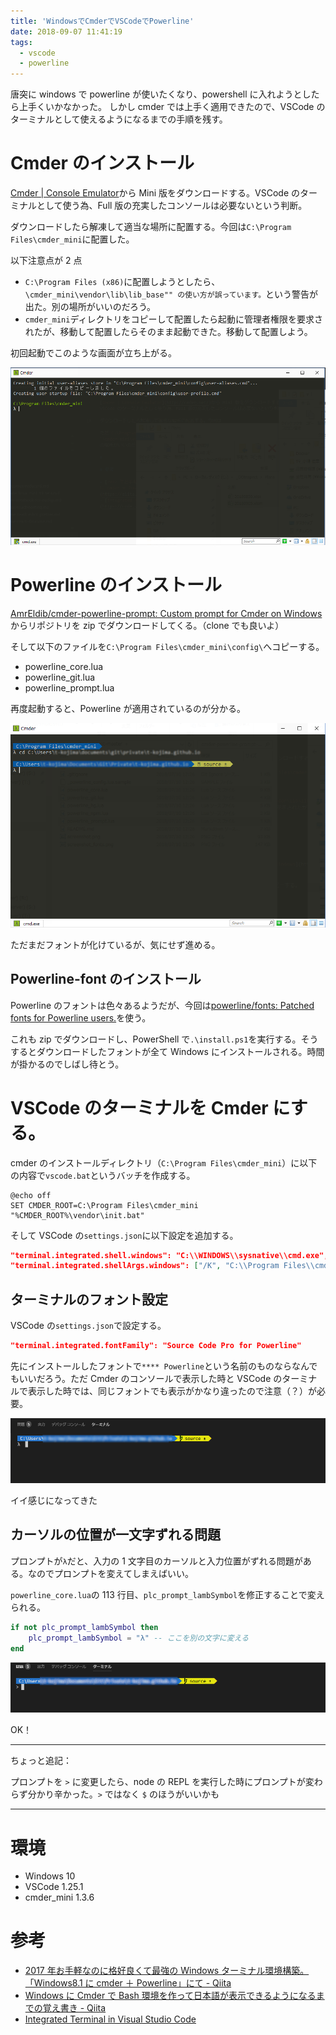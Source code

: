 ```yaml
---
title: 'WindowsでCmderでVSCodeでPowerline'
date: 2018-09-07 11:41:19
tags:
  - vscode
  - powerline
---
```


唐突に windows で powerline が使いたくなり、powershell に入れようとしたら上手くいかなかった。
しかし cmder では上手く適用できたので、VSCode のターミナルとして使えるようになるまでの手順を残す。

<!-- more -->

# Cmder のインストール

[Cmder | Console Emulator](http://cmder.net/)から Mini 版をダウンロードする。VSCode のターミナルとして使う為、Full 版の充実したコンソールは必要ないという判断。

ダウンロードしたら解凍して適当な場所に配置する。今回は`C:\Program Files\cmder_mini`に配置した。

以下注意点が 2 点

- `C:\Program Files (x86)`に配置しようとしたら、`\cmder_mini\vendor\lib\lib_base"" の使い方が誤っています。`という警告が出た。別の場所がいいのだろう。
- `cmder_mini`ディレクトリをコピーして配置したら起動に管理者権限を要求されたが、移動して配置したらそのまま起動できた。移動して配置しよう。

初回起動でこのような画面が立ち上がる。

![初回起動時の画面](/images/41-01.png)

# Powerline のインストール

[AmrEldib/cmder-powerline-prompt: Custom prompt for Cmder on Windows](https://github.com/AmrEldib/cmder-powerline-prompt)からリポジトリを zip でダウンロードしてくる。（clone でも良いよ）

そして以下のファイルを`C:\Program Files\cmder_mini\config\`へコピーする。

- powerline_core.lua
- powerline_git.lua
- powerline_prompt.lua

再度起動すると、Powerline が適用されているのが分かる。

![Powerline適用後の画面](/images/41-02.png)

ただまだフォントが化けているが、気にせず進める。

## Powerline-font のインストール

Powerline のフォントは色々あるようだが、今回は[powerline/fonts: Patched fonts for Powerline users.](https://github.com/powerline/fonts)を使う。

これも zip でダウンロードし、PowerShell で`.\install.ps1`を実行する。そうするとダウンロードしたフォントが全て Windows にインストールされる。時間が掛かるのでしばし待とう。

# VSCode のターミナルを Cmder にする。

cmder のインストールディレクトリ（`C:\Program Files\cmder_mini`）に以下の内容で`vscode.bat`というバッチを作成する。

```
@echo off
SET CMDER_ROOT=C:\Program Files\cmder_mini
"%CMDER_ROOT%\vendor\init.bat"
```

そして VSCode の`settings.json`に以下設定を追加する。

```json
"terminal.integrated.shell.windows": "C:\\WINDOWS\\sysnative\\cmd.exe",
"terminal.integrated.shellArgs.windows": ["/K", "C:\\Program Files\\cmder_mini\\vscode.bat"]
```

## ターミナルのフォント設定

VSCode の`settings.json`で設定する。

```json
"terminal.integrated.fontFamily": "Source Code Pro for Powerline"
```

先にインストールしたフォントで`**** Powerline`という名前のものならなんでもいいだろう。ただ Cmder のコンソールで表示した時と VSCode のターミナルで表示した時では、同じフォントでも表示がかなり違ったので注意（？）が必要。

![VSCodeのターミナル](/images/41-03.png)

イイ感じになってきた

## カーソルの位置が一文字ずれる問題

プロンプトが`λ`だと、入力の 1 文字目のカーソルと入力位置がずれる問題がある。なのでプロンプトを変えてしまえばいい。

`powerline_core.lua`の 113 行目、`plc_prompt_lambSymbol`を修正することで変えられる。

```lua
if not plc_prompt_lambSymbol then
    plc_prompt_lambSymbol = "λ" -- ここを別の文字に変える
end
```

![プロンプト修正後のターミナル](/images/41-04.png)

OK！

---

ちょっと追記：

プロンプトを `>` に変更したら、node の REPL を実行した時にプロンプトが変わらず分かり辛かった。`>` ではなく `$` のほうがいいかも

---

# 環境

- Windows 10
- VSCode 1.25.1
- cmder_mini 1.3.6

# 参考

- [2017 年お手軽なのに格好良くて最強の Windows ターミナル環境構築。「Windows8.1 に cmder ＋ Powerline」にて - Qiita](https://qiita.com/hmcGit/items/98b80507406cf25c10b4)
- [Windows に Cmder で Bash 環境を作って日本語が表示できるようになるまでの覚え書き - Qiita](https://qiita.com/alchemist/items/f2f54cfe545c84af9430)
- [Integrated Terminal in Visual Studio Code](https://code.visualstudio.com/docs/editor/integrated-terminal)
